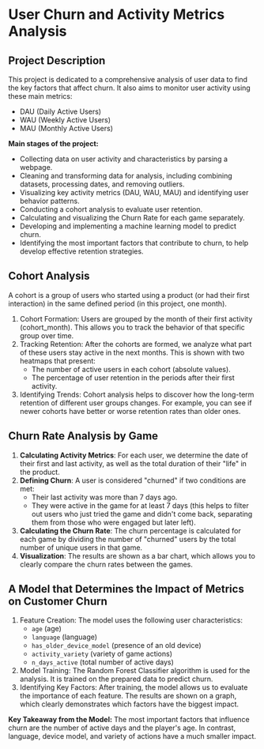 # User Churn and Activity Metrics Analysis

## Project Description

This project is dedicated to a comprehensive analysis of user data to find the key factors that affect churn. It also aims to monitor user activity using these main metrics:
* DAU (Daily Active Users)
* WAU (Weekly Active Users)
* MAU (Monthly Active Users)

**Main stages of the project:**

* Collecting data on user activity and characteristics by parsing a webpage. 
* Cleaning and transforming data for analysis, including combining datasets, processing dates, and removing outliers. 
* Visualizing key activity metrics (DAU, WAU, MAU) and identifying user behavior patterns. 
* Conducting a cohort analysis to evaluate user retention. 
* Calculating and visualizing the Churn Rate for each game separately. 
* Developing and implementing a machine learning model to predict churn. 
* Identifying the most important factors that contribute to churn, to help develop effective retention strategies.

  

## Cohort Analysis

A cohort is a group of users who started using a product (or had their first interaction) in the same defined period (in this project, one month).

1. Cohort Formation: Users are grouped by the month of their first activity (cohort_month). This allows you to track the behavior of that specific group over time. 
2. Tracking Retention: After the cohorts are formed, we analyze what part of these users stay active in the next months. This is shown with two heatmaps that present: 
    * The number of active users in each cohort (absolute values). 
    * The percentage of user retention in the periods after their first activity.
3. Identifying Trends: Cohort analysis helps to discover how the long-term retention of different user groups changes. For example, you can see if newer cohorts have better or worse retention rates than older ones.



## Churn Rate Analysis by Game

1.  **Calculating Activity Metrics**: For each user, we determine the date of their first and last activity, as well as the total duration of their "life" in the product.
2.  **Defining Churn**: A user is considered "churned" if two conditions are met:
    * Their last activity was more than 7 days ago. 
    * They were active in the game for at least 7 days (this helps to filter out users who just tried the game and didn't come back, separating them from those who were engaged but later left).
3.  **Calculating the Churn Rate**: The churn percentage is calculated for each game by dividing the number of "churned" users by the total number of unique users in that game.
4.  **Visualization**: The results are shown as a bar chart, which allows you to clearly compare the churn rates between the games.



## A Model that Determines the Impact of Metrics on Customer Churn

1.  Feature Creation: The model uses the following user characteristics:
    * `age` (age)
    * `language` (language)
    * `has_older_device_model` (presence of an old device)
    * `activity_variety` (variety of game actions)
    * `n_days_active` (total number of active days)
2.  Model Training: The Random Forest Classifier algorithm is used for the analysis. It is trained on the prepared data to predict churn.
3.  Identifying Key Factors: After training, the model allows us to evaluate the importance of each feature. The results are shown on a graph, which clearly demonstrates which factors have the biggest impact.

**Key Takeaway from the Model:**
The most important factors that influence churn are the number of active days and the player's age. In contrast, language, device model, and variety of actions have a much smaller impact.
